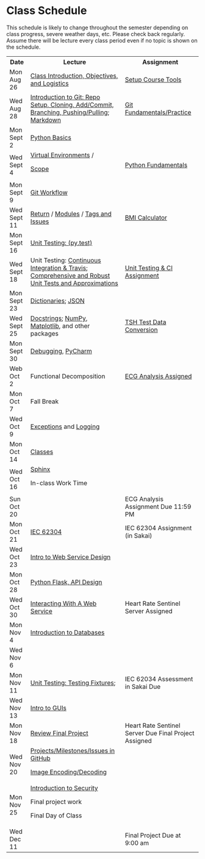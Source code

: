 # Class Schedule

This schedule is likely to change throughout the semester depending on class
progress, severe weather days, etc.  Please check back regularly.  Assume there 
will be lecture every class period even if no topic is shown on the schedule.

<table>

<tr>
<th>Date</th>
<th>Lecture</th>
<th>Assignment</th>
</tr>

<tr>
<td>Mon Aug 26</td>
  <td><a href="Lectures/Intro_Lecture.md">Class Introduction, Objectives, and Logistics</a></td>
  <td><a href="Assignments/01_tool_setup_git_intro.md">Setup Course Tools</a></td>
</tr>

<tr>
<td>Wed Aug 28</td>
<td><a href="Lectures/intro_to_git.md">Introduction to Git:  Repo Setup, 
  Cloning, Add/Commit, Branching, Pushing/Pulling</a>;   
  <a href="Resources/markdown.md">Markdown</a></td>
  
  <td><a href="Assignments/02_git_fundamentals_practice.md">Git Fundamentals/Practice</a></td
</tr>

<tr>
<td>Mon Sept 2</td>
  <td><a href="Lectures/python_basics.md">Python Basics</a>
  </td>
  <td></td>
</tr>

<tr>
<td>Wed Sept 4</td>
<td><a href="Lectures/virtual_environments.md">Virtual Environments</a> / 

<a href="Lectures/variable_scope.md">Scope</a>

</td>
<td><a href="Assignments/PythonFundamentalAssignment.md">Python Fundamentals</a></td>
</tr>

<tr>
<td>Mon Sept 9</td> 
<td><a href="Lectures/git_workflow.md">Git Workflow</a> 
</td>
<td></td>
</tr>

<tr>
<td>Wed Sept 11</td>
<td>
<a href="Lectures/return_keyword.md">Return</a> /
<a href="Lectures/modules.md">Modules</a> / 
<a href="Lectures/git_workflow_more.md">Tags and Issues</a> 
</td>
<td><a href="Assignments/BMICalculatorAssignment.md">BMI Calculator</a></td>
</tr>

<tr>
<td>Mon Sept 16</td>
<td><a href="Lectures/unit_testing.md">Unit Testing: (py.test)</a></td>
<td></td>
</tr>

<tr>
<td>Wed Sept 18</td>
<td>Unit Testing: <a href="Lectures/continuous_integration_travis.md">Continuous 
Integration & Travis</a>;
<a href="Lectures/robust_testing.md">Comprehensive and Robust Unit Tests and Approximations</a></td>
<td><a href="Assignments/UnitTestingCIAssignment.md">Unit Testing & CI Assignment</a></td>
</tr>

<tr>
<td>Mon Sept 23</td>
<td><a href="Lectures/dictionaries.md">Dictionaries</a>;
<a href="Lectures/json.md">JSON</td>
<td></td>
</tr>

<tr>
<td>Wed Sept 25</td>
<td>
<a href="Lectures/docstrings.md">Docstrings</a>;
<a href="Lectures/numpy.md">NumPy</a>, 
<a href="Lectures/matplotlib.md">Matplotlib</a>, and other packages</a>
</td>
<td><a href="Assignments/TSHTestDataConversion">TSH Test Data Conversion</td>
</tr>

<tr>
<td>Mon Sept 30</td>
<td><a href="Lectures/debugging.md">Debugging</a>, 
<a href="Resources/PyCharm">PyCharm</a></td>
<td></td>
</tr>

<tr>
<td>Web Oct 2</td>
<td>Functional Decomposition</td>
<td><a href="Assignments/ECG_Analysis">ECG Analysis Assigned</a></td>
</tr>

<tr>
<td>Mon Oct 7</td>
<td>Fall Break

</td>
<td></td>
</tr>

<tr>
<td>Wed Oct 9</td>
<td><a href="Lectures/exceptions_active_lecture.md">Exceptions</a> and 
<a href="Lectures/logging.md">Logging</a>
</td>
<td></td>
</tr>

<tr>
<td>Mon Oct 14</td>
<td>
<a href="Lectures/classes.md">Classes</a>  
</td>
<td></td>
</tr>

<tr>
<td>Wed Oct 16</td>
<td><a href="Lectures/sphinx.md">Sphinx</a>

In-class Work Time
</td>
<td></td>
</tr>

<tr>
<td> Sun Oct 20</td>
<td></td>
<td>ECG Analysis Assignment Due 11:59 PM</td>
<tr>

<td>Mon Oct 21</td>
<td><a href="https://en.wikipedia.org/wiki/IEC_62304">IEC 62304</td>
<td>IEC 62304 Assignment (in Sakai)</td>
</tr>

<tr>
<td>Wed Oct 23</td>
<td><a href="https://github.com/awaxye/BME547/blob/master/Lectures/Lecture12Mar8.md">
Intro to Web Service Design</a></td>
<td></td>
</tr>

<tr>
<td>Mon Oct 28</td>
<td><a href="https://github.com/awaxye/BME547/blob/master/Lectures/Lecture13Mar20.md">
       Python Flask, API Design</a></td>
<td></td>
<!--<td><a href="https://realpython.com/python-matplotlib-guide/">Matplotlib</a> / Seaborn</td>-->
<!--<td><a href="https://build-system.fman.io/pyqt5-tutorial">Building a GUI with Qt5</a></td>-->
<!--<td>Pandas (DataFrames), Data Wrangling</td>-->
</tr>

<tr>
<td>Wed Oct 30</td>
  <td><a href="https://github.com/awaxye/BME547/blob/master/Lectures/Lecture14Mar22.md">Interacting With A Web Service</td>
  <td><!--<a href="Assignments/heart_rate_sentinel_server_assignment.md">-->Heart Rate Sentinel Server Assigned</td> 
</tr>

<tr>
<td>Mon Nov 4</td>

  <td><a href="https://github.com/awaxye/BME547/blob/master/Lectures/Lecture15Mar27.md">Introduction to Databases</td>
<td>

</td>
</tr>

<tr>
<td>Wed Nov 6</td>

  <td></td>
  <td></td>
</tr>

<tr>
  <td>Mon Nov 11</td>
  <td><a href="Lectures/testing_fixtures_and_other_testing.md">Unit Testing:  Testing Fixtures</a>;</td>
  <td>IEC 62034 Assessment in Sakai Due</td>
</tr>

<tr>
<td>Wed Nov 13</td>
<td><a href="Lectures/intro_to_gui.md">Intro to GUIs</a></td>
<td></td>
</tr>

<tr>
<td>Mon Nov 18</td>
<td><a href="Lectures/April-5-2019-Misc.md">Review Final Project</a></td>
<td>Heart Rate Sentinel Server Due

<!--<a href="Assignments/final_image_processor.md">-->Final Project Assigned</td>
</tr>

<tr>
<td>Wed Nov 20</td>
<td><a href="Lectures/github_teams.md">Projects/Milestones/Issues in GitHub</a>

<a href="Lectures/image_encoding_decoding.md">Image Encoding/Decoding</a>
</td>
<td></td>
</tr>

<tr>
<td>Mon Nov 25</td>
<td><a href="Lectures/intro_to_security.md">Introduction to Security</a>

Final project work

Final Day of Class
</td>
<td></td>
</tr>

<tr>
<td>Wed Dec 11</td>
<td></td>
<td> Final Project Due at 9:00 am </td>
</tr>

<table>
